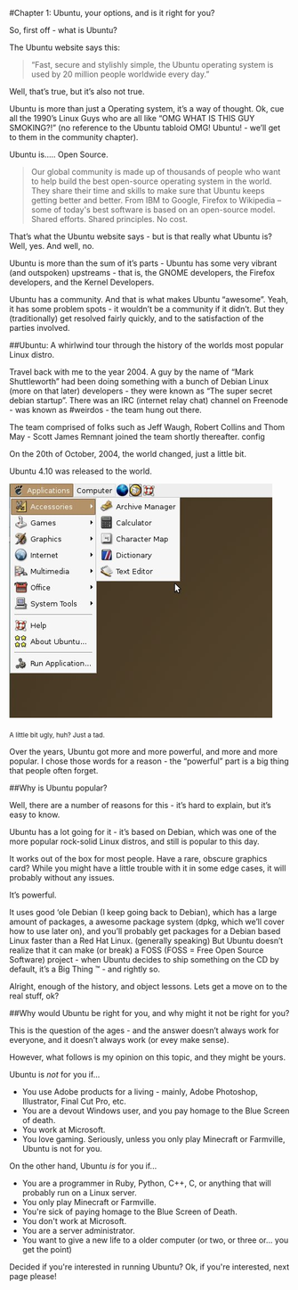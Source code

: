 #Chapter 1: Ubuntu, your options, and is it right for you?


So, first off - what is Ubuntu?

The Ubuntu website says this:

> “Fast, secure and stylishly simple, the Ubuntu operating system is used by 
> 20 million people worldwide every day.”

Well, that’s true, but it’s also not true. 

Ubuntu is more than just a Operating system, it’s a way of thought.
Ok, cue all the  1990’s Linux Guys who are all like “OMG WHAT IS THIS GUY SMOKING?!” 
(no reference to the Ubuntu tabloid OMG! Ubuntu! - we’ll get to them in the community chapter).

Ubuntu is..... Open Source.

> Our global community is made up of thousands of people who want to help build
> the best open-source operating system in the world. 
> They share their time and skills to make sure that Ubuntu keeps getting better and better.
> From IBM to Google, Firefox to Wikipedia – some of today's best software is based 
> on an open-source model. Shared efforts. Shared principles. No cost.


That’s what the Ubuntu website says - but is that really what Ubuntu is? 
Well, yes. And well, no.

Ubuntu is more than the sum of it’s parts - Ubuntu has some very vibrant
(and outspoken) upstreams - that is, the GNOME developers, 
the Firefox developers, and the Kernel Developers.

Ubuntu has a community. And that is what makes Ubuntu “awesome”. 
Yeah, it has some problem spots - it wouldn’t be a community if it didn’t.
But they (traditionally) get resolved fairly quickly, and to the satisfaction 
of the parties involved.


##Ubuntu: A whirlwind tour through the history of the worlds most popular Linux distro.


Travel back with me to the year 2004. A guy by the name of “Mark Shuttleworth” 
had been doing something with a bunch of Debian Linux (more on that later) developers - 
they were known as “The super secret debian startup”.
There was an IRC (internet relay chat) channel on Freenode - was known as #weirdos - 
the team hung out there.

The team comprised of folks such as Jeff Waugh, Robert Collins and Thom May - 
Scott James Remnant joined the team shortly thereafter. config

On the 20th of October, 2004, the world changed, just a little bit.

Ubuntu 4.10 was released to the world.

![](images/warty-menus.jpg)

<sub>A little bit ugly, huh? Just a tad.</sub>


Over the years, Ubuntu got more and more powerful,
and more and more popular. I chose those words for a reason - 
the “powerful” part is a big thing that people often forget.

##Why is Ubuntu popular? 

Well, there are a number of reasons for this -
it’s hard to explain, but it’s easy to know. 

Ubuntu has a lot going for it - it’s based on Debian, 
which was one of the more popular rock-solid Linux distros, 
and still is popular to this day.

It works out of the box for most people. 
Have a rare, obscure graphics card? While you might have a little trouble with 
it in some edge cases, it will probably  without any issues.


It’s powerful.

It uses good ‘ole Debian (I keep going back to Debian), 
which has a large amount of packages, a awesome package system 
(dpkg, which we’ll cover how to use later on), 
and you’ll probably get packages for a Debian based Linux faster than a Red Hat Linux.
(generally speaking)
But Ubuntu doesn’t realize that it can make (or break) a FOSS 
(FOSS = Free Open Source Software) project - when Ubuntu decides to ship something 
on the CD by default, it’s a Big Thing ™ - and rightly so.


Alright, enough of the history, and object lessons. 
Lets get a move on to the real stuff, ok?


##Why would Ubuntu be right for you, and why might it not be right for you?

This is the question of the ages -  and the answer doesn’t always work for everyone,
and it doesn’t always work (or evey make sense).

However, what follows is my opinion on this topic, and they might be yours.


Ubuntu is *not* for you if...

- You use Adobe products for a living - mainly, Adobe Photoshop, Illustrator, Final Cut Pro, etc.
- You are a devout Windows user, and you pay homage to the Blue Screen of death.
- You work at Microsoft.
- You love gaming. Seriously, unless you only play Minecraft or Farmville, Ubuntu is not for you.


On the other hand, Ubuntu *is* for you if...

- You are a programmer in Ruby, Python, C++, C, or anything that will probably run on a Linux server.
- You only play Minecraft or Farmville.
- You're sick of paying homage to the Blue Screen of Death.
- You don't work at Microsoft.
- You are a server administrator.
- You want to give a new life to a older computer (or two, or three or... you get the point)


Decided if you're interested in running Ubuntu? Ok, if you're interested, next page please!